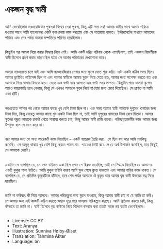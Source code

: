 # একজন বৃদ্ধ স্বামী

##
আমি ভেবেছিলাম নরওয়েজিয়ান পুরুষরা বিশ্বের সেরা পুরুষ, কিন্তু এটি সত্য নয়! আমার স্বামীর সাথে আমার পরিচয় হওয়ার আগে আমি ব্যাংককের একটি কারখানায় কাজ করতাম এবং সে পাতায়ায় থাকত। ইন্টারনেটের মাধ্যমে আমাদের পরিচয় এবং শেষ পর্যন্ত আমরা দম্পতিতে পরিণত হয়েছিলাম।

##
কিছুদিন পর আমরা বিয়ে করার সিদ্ধান্ত নিয়ে নেই। আমি একটি দরিদ্র পরিবার থেকে এসেছিলাম, তাই একজন বিদেশীকে স্বামী হিসেবে গ্রহণ করার কারণ ছিল যাতে সে আমার পরিবারের দেখাশোনা করে।

##
আমরা নরওয়েতে চলে যাই এবং আমি নরওয়েজিয়ান শেখার জন্য স্কুলে যেতে শুরু করি। এটা একটা কঠিন সময় ছিল। আমার ড্রাইভিং লাইসেন্স ছিল না এবং আমার স্বামীকে আমায় স্কুলে নিয়ে যেতে হত, আমার জন্য অপেক্ষা করতে হত এবং আমাকে নিয়ে বাসায় ফিরতে হত। যেতে এক ঘণ্টা আর আসতে এক ঘণ্টা সময় লাগত। কিছুদিন পরে আমরা স্কুলের আরও কাছাকাছি চলে গেলাম, কিন্তু সে এখনও আমাকে স্কুলে নিয়ে যাওয়ার জন্য জোর দিয়েছিল। সে চাইত না আমি একা হাঁটি।

##
নরওয়েতে আসার পর থেকে আমার কাছে খুব বেশি টাকা ছিল না। এক সময় আমার স্বামী আমাকে দুপুরের খাবারের জন্য টাকা দিত, কিন্তু যেহেতু আমার কাছে খুব একটা টাকা ছিল না, তাই আমি দুপুরের খাবারের টাকা রেখে দিতাম। আমার স্কুলের বন্ধুরা আমাকে চাকরি পেতে সাহায্য করতে চায়, কিন্তু আমার স্বামী রাজি হয়না। পরিচ্ছন্নতাকর্মীর কাজ আমার জন্য উপযুক্ত বলে সে মনে করে না।

##
বরং আমার জন্য সে অন্য আরেকটি কাজ দিয়েছিল – একটি গ্যারেজ তৈরি করা। সে ছিল বস আর আমি সবকিছু করেছি। সে অসুস্থ থাকায় খুব বেশি কিছু করতে পারত না। গ্যারেজ তৈরী করে সে যে অর্থ উপার্জন করেছিল, তার কিছুই সে আমাকে দেয়নি।

##
একদিন সে বলেছিল যে, সে যখন বাড়িতে একা ছিল তখন সে বিরক্ত হয়েছিল, তাই সে সিদ্ধান্ত নিয়েছিল যে আমাদের একটি কুকুর পালা উচিত। আমি কুকুর চাইনি কারণ আমি স্কুল শেষে ক্লান্ত থাকতাম এবং আমার বাড়ির কাজ থাকত। সে বলেছিল যে, সে প্রতিদিন কুকুরটিকে হাঁটাবে, তবে শেষ পর্যন্ত আমাকে ঐ কুকুর আর আমার বৃদ্ধ স্বামী উভয়ের যত্ন নিতে হয়েছিল।

##
জানি না ভবিষ্যৎ কী নিয়ে আসবে। আমার পরিকল্পনা অন্য স্কুলে যাওয়ার, কিন্তু আমার স্বামী চায় না যে আমি তা করি। সে আমার জন্য এই কাজটি কঠিন করতে আরও দূরে সরে যাওয়ার পরিকল্পনা করছে। আমি প্রতিবাদ করতে চাই, কিন্তু কীভাবে তা জানি না। স্বামী হিসেবে বৃদ্ধ কাউকে নিয়ে বিদেশে বসবাস করা ততটা সহজ নয় যতটা ভেবেছিলাম।

##
* License: CC BY
* Text: Aranya
* Illustration: Sunniva Høiby-Øiset
* Translation: Tahmina Akter
* Language: bn
